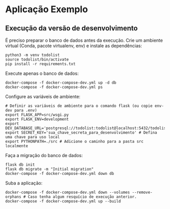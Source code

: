 # Aplicação Exemplo

## Execução da versão de desenvolvimento

É preciso preparar o banco de dados antes da execução. Crie um ambiente virtual (Conda, pacote virtualenv, env) e instale as dependências:

```
python3 -m venv todolist
source todolist/bin/activate 
pip install -r requirements.txt
```

Execute apenas o banco de dados:
```
docker-compose -f docker-compose-dev.yml up -d db
docker-compose -f docker-compose-dev.yml ps
```

Configure as variáveis de ambiente:

```
# Definir as variáveis de ambiente para o comando flask (ou copie env-dev para .env)
export FLASK_APP=src/wsgi.py
export FLASK_ENV=development 
export DEV_DATABASE_URL='postgresql://todolist:todolist@localhost:5432/todolist'
export SECRET_KEY='sua_chave_secreta_para_desenvolvimento' # Defina uma chave para uso local
export PYTHONPATH=./src # Adicione o caminho para a pasta src localmente
```

Faça a migração do banco de dados:
```
flask db init
flask db migrate -m "Initial migration"
docker-compose -f docker-compose-dev.yml down db
```

Suba a aplicação:
```
docker-compose -f docker-compose-dev.yml down --volumes --remove-orphans # Caso tenha algum resquício de execução anterior.
docker-compose -f docker-compose-dev.yml up --build
```